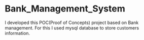 # Bank_Management_System
I developed this POC(Proof of Concepts) project based on Bank management. For this I used mysql database to store customers information. 
